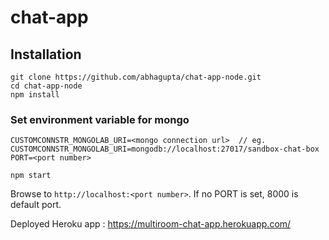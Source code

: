 # chat-app

## Installation

```
git clone https://github.com/abhagupta/chat-app-node.git
cd chat-app-node
npm install
```

### Set environment variable for mongo
```
CUSTOMCONNSTR_MONGOLAB_URI=<mongo connection url>  // eg. CUSTOMCONNSTR_MONGOLAB_URI=mongodb://localhost:27017/sandbox-chat-box
PORT=<port number>
```

```
npm start
```

Browse to `http://localhost:<port number>`. If no PORT is set, 8000 is default port.

Deployed Heroku app : https://multiroom-chat-app.herokuapp.com/
